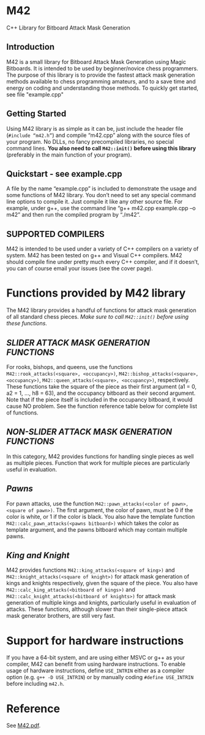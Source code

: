 # M42
C++ Library for Bitboard Attack Mask Generation

**Introduction**
---
M42 is a small library for Bitboard Attack Mask Generation using Magic Bitboards. It is intended to be used by beginner/novice chess programmers. The purpose of this library is to provide the fastest attack mask generation methods available to chess programming amateurs, and to a save time and energy on coding and understanding those methods. To quickly get started, see file "example.cpp"

**Getting Started**
---
Using M42 library is as simple as it can be, just include the header file (```#include “m42.h”```) and
compile “m42.cpp” along with the source files of your program. No DLLs, no fancy precompiled
libraries, no special command lines. **You also need to call ```M42::init()``` before using this library** (preferably in the main function of your program).

**Quickstart - see example.cpp**
---
A file by the name “example.cpp” is included to demonstrate the usage and some functions of M42
library. You don’t need to set any special command line options to compile it. Just compile it like
any other source file. For example, under g++, use the command line “g++ m42.cpp example.cpp –o
m42” and then run the compiled program by “./m42”.

**SUPPORTED COMPILERS**
---
M42 is intended to be used under a variety of C++ compilers on a variety of system. M42 has been
tested on g++ and Visual C++ compilers. M42 should compile fine under pretty much every C++
compiler, and if it doesn’t, you can of course email your issues (see the cover page).

# Functions provided by M42 library

The M42 library provides a handful of functions for attack mask generation of all standard chess pieces. *Make sure to call ```M42::init()``` before using these functions.*

***SLIDER ATTACK MASK GENERATION FUNCTIONS***
---

For rooks, bishops, and queens, use the functions ```M42::rook_attacks(<square>,
<occupancy>)```, ```M42::bishop_attacks(<square>, <occupancy>)```,
```M42::queen_attacks(<square>, <occupancy>)```, respectively. These functions take the square
of the piece as their first argument (a1 = 0, a2 = 1, …, h8 = 63), and the occupancy bitboard as their
second argument. Note that if the piece itself is included in the occupancy bitboard, it would cause
NO problem. See the function reference table below for complete list of functions.
  
***NON-SLIDER ATTACK MASK GENERATION FUNCTIONS***
---
In this category, M42 provides functions for handling single pieces as well as multiple pieces.
Function that work for multiple pieces are particularly useful in evaluation.

***Pawns***
---
For pawn attacks, use the function ```M42::pawn_attacks(<color of pawn>, <square of
pawn>)```. The first argument, the color of pawn, must be 0 if the color is white, or 1 if the color is
black. You also have the template function ```M42::calc_pawn_attacks(<pawns bitboard>)```
which takes the color as template argument, and the pawns bitboard which may contain multiple
pawns.

***King and Knight***
---
M42 provides functions ```M42::king_attacks(<square of king>)``` and
```M42::knight_attacks(<square of knight>)``` for attack mask generation of kings and knights
respectively, given the square of the piece. You also have ```M42::calc_king_attacks(<bitboard
of kings>)``` and ```M42::calc_knight_attacks(<bitboard of knights>)``` for attack mask
generation of multiple kings and knights, particularly useful in evaluation of attacks. These
functions, although slower than their single-piece attack mask generator brothers, are still very fast.

# Support for hardware instructions
If you have a 64-bit system, and are using either MSVC or g++ as your compiler, M42 can benefit from using hardware instructions. To enable usage of hardware instructions, define `USE_INTRIN` either as a compiler option (e.g. `g++ -D USE_INTRIN`) or by manually coding `#define USE_INTRIN` before including `m42.h`.
# Reference
See [M42.pdf](https://sites.google.com/site/sydfhd/projects/m42/M42.pdf?attredirects=0&d=1).
